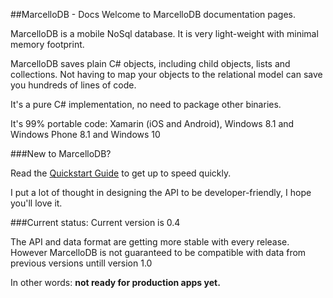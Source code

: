 ##MarcelloDB - Docs
Welcome to MarcelloDB documentation pages.

MarcelloDB is a mobile NoSql database.
It is very light-weight with minimal memory footprint.

MarcelloDB saves plain C# objects, including child objects, lists and collections.
Not having to map your objects to the relational model can save you hundreds of lines of code.

It's a pure C# implementation, no need to package other binaries.

It's 99% portable code: Xamarin (iOS and Android), Windows 8.1 and Windows Phone 8.1 and Windows 10


###New to MarcelloDB?

Read the [Quickstart Guide](quickstart.md) to get up to speed quickly.

I put a lot of thought in designing the API to be developer-friendly, I hope you'll love it.

###Current status:
Current version is 0.4

The API and data format are getting more stable with every release. However MarcelloDB is not guaranteed to be compatible with data from previous versions untill version 1.0

In other words: **not ready for production apps yet.**


